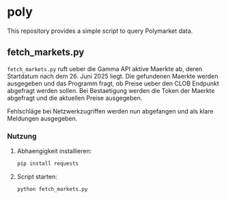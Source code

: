 # poly

This repository provides a simple script to query Polymarket data.

## fetch_markets.py

`fetch_markets.py` ruft ueber die Gamma API aktive Maerkte ab, deren Startdatum nach dem 26. Juni 2025 liegt. Die gefundenen Maerkte werden ausgegeben und das Programm fragt, ob Preise ueber den CLOB Endpunkt abgefragt werden sollen. Bei Bestaetigung werden die Token der Maerkte abgefragt und die aktuellen Preise ausgegeben.

Fehlschläge bei Netzwerkzugriffen werden nun abgefangen und als klare Meldungen ausgegeben.

### Nutzung

1. Abhaengigkeit installieren:
   ```bash
   pip install requests
   ```
2. Script starten:
   ```bash
   python fetch_markets.py
   ```
